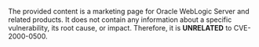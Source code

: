 The provided content is a marketing page for Oracle WebLogic Server and related products. It does not contain any information about a specific vulnerability, its root cause, or impact. Therefore, it is **UNRELATED** to CVE-2000-0500.